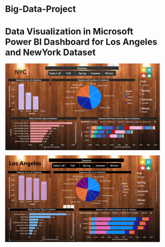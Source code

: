 # Big-Data-Project


# Data Visualization in Microsoft Power BI Dashboard for Los Angeles and NewYork Dataset
![](Screenshot%20(205).png)

![](Screenshot%20(204).png)
